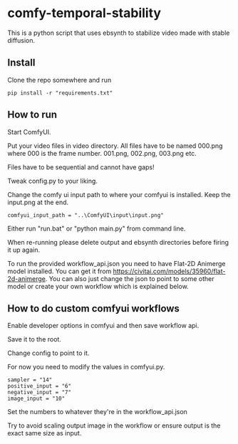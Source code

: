 # comfy-temporal-stability

This is a python script that uses ebsynth to stabilize video made with stable diffusion.

## Install

Clone the repo somewhere and run 

```pip install -r "requirements.txt"```

## How to run

Start ComfyUI.

Put your video files in video directory. All files have to be named 000.png where 000 is the frame number. 001.png, 002.png, 003.png etc.

Files have to be sequential and cannot have gaps!

Tweak config.py to your liking.

Change the comfy ui input path to where your comfyui is installed. Keep the input.png at the end.

```comfyui_input_path = "..\ComfyUI\input\input.png"```

Either run "run.bat" or "python main.py" from command line.

When re-running please delete output and ebsynth directories before firing it up again.

To run the provided workflow_api.json you need to have Flat-2D Animerge model installed. You can get it from https://civitai.com/models/35960/flat-2d-animerge. You can also just change the json to point to some other model or create your own workflow which is explained below.

## How to do custom comfyui workflows

Enable developer options in comfyui and then save workflow api.

Save it to the root.

Change config to point to it.

For now you need to modify the values in comfyui.py. 

```
sampler = "14"
positive_input = "6"
negative_input = "7"
image_input = "10"
```

Set the numbers to whatever they're in the workflow_api.json

Try to avoid scaling output image in the workflow or ensure output is the exact same size as input.
